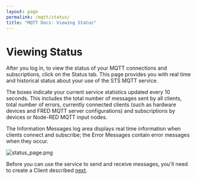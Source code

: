 ```yaml
---
layout: page
permalink: /mqtt/status/
title: "MQTT Docs: Viewing Status"
---
```


# Viewing Status

After you log in, to view the status of your MQTT connections and subscriptions, click on the Status tab.  This page provides you with real time and historical status about your use of the STS MQTT service.

The boxes indicate your current service statistics updated every 10 seconds. This includes the total number of messages sent by all clients, total number of errors, currently connected clients (such as hardware devices and FRED MQTT server configurations) and subscriptions by devices or Node-RED MQTT input nodes.

The Information Messages log area displays real time information when clients connect and subscribe; the Error Messages contain error messages when they occur.

![status_page.png](https://bitbucket.org/repo/dMMejn/images/2600865386-status_page.png)

Before you can use the service to send and receive messages, you'll need to create a Client described [next](Creating_a_client).
